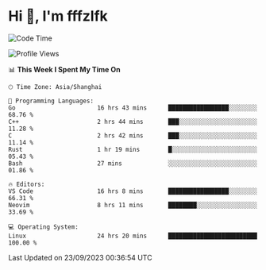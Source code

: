 # Hi 👋, I'm fffzlfk

<!--START_SECTION:waka-->
![Code Time](http://img.shields.io/badge/Code%20Time-436%20hrs%2045%20mins-blue)

![Profile Views](http://img.shields.io/badge/Profile%20Views-0-blue)

📊 **This Week I Spent My Time On** 

```text
🕑︎ Time Zone: Asia/Shanghai

💬 Programming Languages: 
Go                       16 hrs 43 mins      █████████████████░░░░░░░░   68.76 % 
C++                      2 hrs 44 mins       ███░░░░░░░░░░░░░░░░░░░░░░   11.28 % 
C                        2 hrs 42 mins       ███░░░░░░░░░░░░░░░░░░░░░░   11.14 % 
Rust                     1 hr 19 mins        █░░░░░░░░░░░░░░░░░░░░░░░░   05.43 % 
Bash                     27 mins             ░░░░░░░░░░░░░░░░░░░░░░░░░   01.86 % 

🔥 Editors: 
VS Code                  16 hrs 8 mins       █████████████████░░░░░░░░   66.31 % 
Neovim                   8 hrs 11 mins       ████████░░░░░░░░░░░░░░░░░   33.69 % 

💻 Operating System: 
Linux                    24 hrs 20 mins      █████████████████████████   100.00 % 
```


 Last Updated on 23/09/2023 00:36:54 UTC
<!--END_SECTION:waka-->
